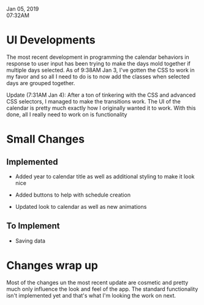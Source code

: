 Jan 05, 2019<br>
07:32AM

# UI Developments

The most recent development in programming the calendar behaviors in response to user input has been trying to make the days mold together if multiple days selected. As of 9:38AM Jan 3, I've gotten the CSS to work in my favor and so all I need to do is to now add the classes when selected days are grouped together.

Update (7:31AM Jan 4): After a ton of tinkering with the CSS and advanced CSS selectors, I managed to make the transitions work. The UI of the calendar is pretty much exactly how I originally wanted it to work. With this done, all I really need to work on is functionality

# Small Changes

## Implemented

* Added year to calendar title as well as additional styling to make it look nice

* Added buttons to help with schedule creation

* Updated look to calendar as well as new animations

## To Implement

* Saving data

# Changes wrap up

Most of the changes un the most recent update are cosmetic and pretty much only influence the look and feel of the app. The standard functionality isn't implemented yet and that's what I'm looking the work on next.

